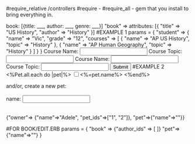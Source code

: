 #require_relative /controllers
#require -
#require_all - gem that you install to bring everything in.


book: [{title: ___, author: ___, genre: ___}]
"book" => attributes: [{
        "title" => "US History",
        "author" => "History"
      }]
#EXAMPLE 1
      params = {
      		  "student" => {
      		    "name" => "Vic",
      		    "grade" => "12",
      		    "courses" => [
      		      {
      		        "name" => "AP US History",
      		        "topic" => "History"
      		      },
      		      {
      		        "name" => "AP Human Geography",
      		        "topic" => "History"
      		      }
      		    ]
      		  }
      		}
          Course Name: <input type="text" name="student[courses][][name]">
        		  Course Topic: <input type="text" name="student[courses][][topic]">
        		  Course Name: <input type="text" name="student[courses][][name]">
        		  Course Topic: <input type="text" name="student[courses][][topic]">
        		  <input type="submit">
#EXAMPLE 2
  <%Pet.all.each do |pet|%>
  		 <input type="checkbox" name="owner[pet_ids][]" id="<%=pet.id%>" value="<%=pet.id%>"><%=pet.name%></input>
  <%end%>

  <label>and/or, create a new pet:</label>
  <br></br>
  <label>name:</label>
    <input  type="text" name="pet[name]" id="pet_name"></input>
  <br></br>

{"owner"=>
  {"name"=>"Adele",
  "pet_ids"=>["1", "2"]},
  "pet"=>{"name"=>""}}

#FOR BOOK/EDIT.ERB
    params = {
          "book" => {"author_ids" => [  ]}
          "pet"=>{"name"=>""}
        }
